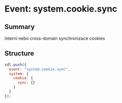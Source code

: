 # Event: system.cookie.sync

## Summary
Interní nebo cross-domain synchronizace cookies

## Structure

```js
sdl.push({
  event: "system.cookie.sync",
  system: {
    cookie: {
      sync: {}
    }
  }
});
```

